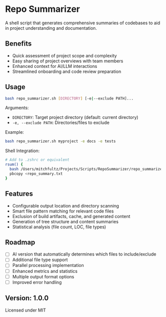 # Repo Summarizer

A shell script that generates comprehensive summaries of codebases to aid in project understanding and documentation.

## Benefits

- Quick assessment of project scope and complexity
- Easy sharing of project overviews with team members
- Enhanced context for AI/LLM interactions
- Streamlined onboarding and code review preparation

## Usage

```bash
bash repo_summarizer.sh [DIRECTORY] [-e|--exclude PATH]...
```

Arguments:

- `DIRECTORY`: Target project directory (default: current directory)
- `-e, --exclude PATH`: Directories/files to exclude

Example:

```bash
bash repo_summarizer.sh myproject -e docs -e tests
```

Shell Integration:

```bash
# Add to .zshrc or equivalent
rsum() {
  bash /Users/mitchfultz/Projects/Scripts/RepoSummarizer/repo_summarizer.sh "$@"
  pbcopy <repo_summary.txt
}
```

## Features

- Configurable output location and directory scanning
- Smart file pattern matching for relevant code files
- Exclusion of build artifacts, cache, and generated content
- Generation of tree structure and content summaries
- Statistical analysis (file count, LOC, file types)

## Roadmap

- [ ] AI version that automatically determines which files to include/exclude
- [ ] Additional file type support
- [ ] Parallel processing implementation
- [ ] Enhanced metrics and statistics
- [ ] Multiple output format options
- [ ] Improved error handling

## Version: 1.0.0

Licensed under MIT
